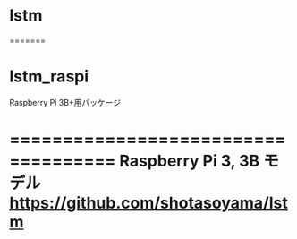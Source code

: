 # lstm
=======
# lstm_raspi

Raspberry Pi 3B+用パッケージ

====================================
Raspberry Pi 3, 3B  モデル
https://github.com/shotasoyama/lstm
=====================================
